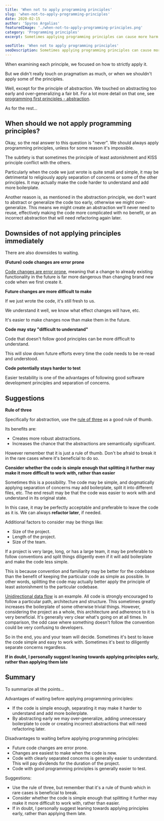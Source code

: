 ```yaml
---
title: 'When not to apply programming principles'
slug: 'when-not-to-apply-programming-principles'
date: 2020-02-15
author: 'Spyros Argalias'
featuredImage: './when-not-to-apply-programming-principles.png'
category: 'Programming principles'
excerpt: Sometimes applying programming principles can cause more harm than good. We shouldn't just apply them dogmatically. Find out when, why and what to do about it.

seoTitle: 'When not to apply programming principles'
seoDescription: Sometimes applying programming principles can cause more harm than good. We shouldn't just apply them dogmatically. Find out when, why and what to do about it.
---
```


When examining each principle, we focused on how to strictly apply it.

But we didn't really touch on pragmatism as much, or when we shouldn't apply some of the principles.

Well, except for the principle of abstraction. We touched on abstracting too early and over-generalizing a fair bit. For a lot more detail on that one, see [programming first principles - abstraction](/blog/programming-first-principles-first-principle-abstraction/).

As for the rest...

## When should we not apply programming principles?

Okay, so the real answer to this question is "never". We should always apply programming principles, unless for some reason it's impossible.

The subtlety is that sometimes the principle of least astonishment and KISS principle conflict with the others.

Particularly when the code we just wrote is quite small and simple, it may be detrimental to religiously apply separation of concerns or some of the other principles. It may actually make the code harder to understand and add more boilerplate.

Another reason is, as mentioned in the abstraction principle, we don't want to abstract or generalize the code too early, otherwise we might over-generalize. This means we might create an abstraction we'll never need to reuse, effectively making the code more complicated with no benefit, or an incorrect abstraction that will need refactoring again later.

## Downsides of not applying principles immediately

There are also downsides to waiting.

**(Future) code changes are error prone**

[Code changes are error prone](/blog/why-code-changes-are-error-prone/), meaning that a change to already existing functionality in the future is far more dangerous than changing brand new code when we first create it.

**Future changes are more difficult to make**

If we just wrote the code, it's still fresh to us.

We understand it well, we know what effect changes will have, etc.

It's easier to make changes now than make them in the future.

**Code may stay "difficult to understand"**

Code that doesn't follow good principles can be more difficult to understand.

This will slow down future efforts every time the code needs to be re-read and understood.

**Code potentially stays harder to test**

Easier testability is one of the advantages of following good software development principles and separation of concerns.

## Suggestions

**Rule of three**

Specifically for abstraction, use the [rule of three](<https://en.wikipedia.org/wiki/Rule_of_three_(computer_programming)>) as a good rule of thumb.

Its benefits are:

- Creates more robust abstractions.
- Increases the chance that the abstractions are semantically significant.

However remember that it is just a rule of thumb. Don't be afraid to break it in the rare cases where it's beneficial to do so.

**Consider whether the code is simple enough that splitting it further may make it more difficult to work with, rather than easier**

Sometimes this is a possibility. The code may be simple, and dogmatically applying separation of concerns may add boilerplate, split it into different files, etc. The end result may be that the code was easier to work with and understand in its original state.

In this case, it may be perfectly acceptable and preferable to leave the code as it is. We can always **refactor later**, if needed.

Additional factors to consider may be things like:

- Size of the project.
- Length of the project.
- Size of the team.

If a project is very large, long, or has a large team, it may be preferable to follow conventions and split things diligently even if it will add boilerplate and make the code less simple.

This is because convention and familiarity may be better for the codebase than the benefit of keeping the particular code as simple as possible. In other words, splitting the code may actually better apply the principle of least astonishment to the particular codebase.

[Unidirectional data flow](<https://en.wikipedia.org/wiki/Unidirectional_Data_Flow_(computer_science)>) is an example. All code is strongly encouraged to follow a particular path, architecture and structure. This sometimes greatly increases the boilerplate of some otherwise trivial things. However, considering the project as a whole, this architecture and adherence to it is very beneficial. It's generally very clear what's going on at all times. In comparison, the odd case where something doesn't follow the convention could be very confusing to developers.

So in the end, you and your team will decide. Sometimes it's best to leave the code simple and easy to work with. Sometimes it's best to diligently separate concerns regardless.

**If in doubt, I personally suggest leaning towards applying principles early, rather than applying them late**

## Summary

To summarize all the points...

Advantages of waiting before applying programming principles:

- If the code is simple enough, separating it may make it harder to understand and add more boilerplate.
- By abstracting early we may over-generalize, adding unnecessary boilerplate to code or creating incorrect abstractions that will need refactoring later.

Disadvantages to waiting before applying programming principles:

- Future code changes are error prone.
- Changes are easiest to make when the code is new.
- Code with clearly separated concerns is generally easier to understand. This will pay dividends for the duration of the project.
- Code with good programming principles is generally easier to test.

Suggestions:

- Use the rule of three, but remember that it's a rule of thumb which in rare cases is beneficial to break.
- Consider whether the code is simple enough that splitting it further may make it more difficult to work with, rather than easier.
- If in doubt, I personally suggest leaning towards applying principles early, rather than applying them late.
